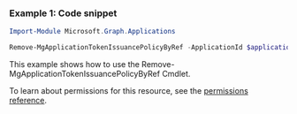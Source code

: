 ### Example 1: Code snippet

```powershellImport-Module Microsoft.Graph.Applications

Remove-MgApplicationTokenIssuancePolicyByRef -ApplicationId $applicationId -TokenIssuancePolicyId $tokenIssuancePolicyId
```
This example shows how to use the Remove-MgApplicationTokenIssuancePolicyByRef Cmdlet.
To learn about permissions for this resource, see the [permissions reference](/graph/permissions-reference).

